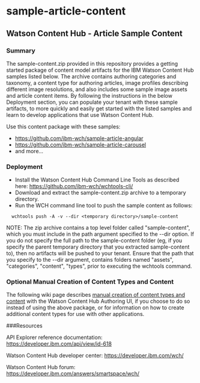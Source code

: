 # sample-article-content

## Watson Content Hub - Article Sample Content

### Summary
The sample-content.zip provided in this repository provides a getting started package of content model artifacts for the IBM Watson Content Hub samples listed below.  The archive contains authoring categories and taxonomy, a content type for authoring articles, image profiles describing different image resolutions, and also includes some sample image assets and article content items.  By following the instructions in the below Deployment section, you can populate your tenant with these sample artifacts, to more quickly and easily get started with the listed samples and learn to develop applications that use Watson Content Hub.

Use this content package with these samples:
+ https://github.com/ibm-wch/sample-article-angular
+ https://github.com/ibm-wch/sample-article-carousel
+ and more...

### Deployment

+ Install the Watson Content Hub Command Line Tools as described here: https://github.com/ibm-wch/wchtools-cli/
+ Download and extract the sample-content.zip archive to a temporary directory.
+ Run the WCH command line tool to push the sample content as follows:

```
  wchtools push -A -v --dir <temporary directory>/sample-content
```

NOTE: The zip archive contains a top level folder called "sample-content", which you must include in the path argument specified to the --dir option.  If you do not specify the full path to the sample-content folder (eg, if you specify the parent temporary directory that you extracted sample-content to), then no artifacts will be pushed to your tenant.   Ensure that the path that you specify to the --dir argument, contains folders named "assets", "categories", "content", "types",  prior to executing the wchtools command.


### Optional Manual Creation of Content Types and Content

The following wiki page describes [manual creation of content types and content](https://github.com/ibm-wch/sample-article-content/wiki/Manual-Creation-of-Content-Types-and-Content) with the Watson Content Hub Authoring UI, if you choose to do so instead of using the above package, or for information on how to create additional content types for use with other applications.

###Resources

API Explorer reference documentation: https://developer.ibm.com/api/view/id-618

Watson Content Hub developer center: https://developer.ibm.com/wch/

Watson Content Hub forum: https://developer.ibm.com/answers/smartspace/wch/
